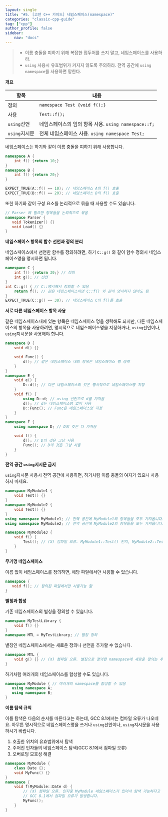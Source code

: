 ```yaml
---
layout: single
title: "#5. [고전 C++ 가이드] 네임스페이스(namespace)"
categories: "classic-cpp-guide"
tag: ["cpp"]
author_profile: false
sidebar: 
    nav: "docs"
---
```


> * 이름 충돌을 피하기 위해 복잡한 접두어를 쓰지 말고, 네임스페이스를 사용하라.
> * `using` 사용시 유효범위가 커지지 않도록 주의하라. 전역 공간에 `using namespace`를 사용하면 망한다.

**개요**

|항목|내용|
|--|--|
|정의|`namespace Test {void f();}`|
|사용|`Test::f();`|
|`using`선언|네임스페이스의 임의 항목 사용. `using namespace::f;`|
|`using`지시문|전체 네임스페이스 사용. `using namespace Test;`|

네임스페이스는 하기와 같이 이름 충돌을 피하기 위해 사용합니다.

```cpp
namespace A {
    int f() {return 10;}
}
namespace B {
    int f() {return 20;}
}

EXPECT_TRUE(A::f() == 10); // 네임스페이스 A의 f() 호출
EXPECT_TRUE(B::f() == 20); // 네임스페이스 B의 f() 호출
```

또한 하기와 같이 구성 요소를 논리적으로 묶을 때 사용할 수도 있습니다.

```cpp
// Parser 에 필요한 항목들을 논리적으로 묶음
namespace Parser {
   void Tokenizer() {}
   void Load() {}
}
```

**네임스페이스 항목의 함수 선언과 정의 분리**

네임스페이스에서 선언한 함수를 정의하려면, 하기 `C::g()` 와 같이 함수 정의시 네임스페이스명을 명시하면 됩니다. 

```cpp
namespace C {
    int f() {return 30;} // 정의
    int g(); // 선언
}
int C::g() { // C::명시해서 정의할 수 있음
    return f(); // 같은 네임스페이스이면 C::f() 와 같이 명시하지 않아도 됨
}
EXPECT_TRUE(C::g() == 30); // 네임스페이스 C의 f()를 호출
```

**서로 다른 네임스페이스 항목 사용**

같은 네임스페이스내에 있는 항목은 네임스페이스 명을 생략해도 되지만,  다른 네임스페이스의 항목을 사용하려면, 명시적으로 네임스페이스명을 지정하거나, `using`선언이나, `using`지시문을 사용해야 합니다.

```cpp
namespace D {
    void d() {}

    void Func() {
        d(); // 같은 네임스페이스 내의 항목은 네임스페이스 명 생략
    }
}
namespace E {
    void e() {
        D::d(); // 다른 네임스페이스의 것은 명시적으로 네임스페이스명 지정 
    }
    void f() {
        using D::d; // using 선언으로 d를 가져옴
        d(); // d는 네임스페이스명 없이 사용
        D::Func(); // Func은 네임스페이스명 지정
    }
}
namespace F {
    using namespace D; // D의 것은 다 가져옴

    void f() {
        d(); // D의 것은 그냥 사용
        Func(); // D의 것은 그냥 사용
    }
}
```

**전역 공간 `using`지시문 금지**

`using`지시문 사용시 전역 공간에 사용하면, 하기처럼 이름 충돌의 여지가 있으니 사용하지 마세요.

```cpp
namespace MyModule1 {
    void Test() {}
}
namespace MyModule2 {
    void Test() {} 
}
using namespace MyModule1; // 전역 공간에 MyModule1의 항목들을 모두 가져옵니다.
using namespace MyModule2; // 전역 공간에 MyModule2의 항목들을 모두 가져옵니다.

namespace MyModule3 {
    void f() {
        Test(); // (X) 컴파일 오류. MyModule1::Test() 인지, MyModule2::Test() 인지 모릅니다.
    } 
}
```

**무기명 네임스페이스**

이름 없이 네임스페이스를 정의하면, 해당 파일에서만 사용할 수 있습니다.

```cpp
namespace {
   void f(); // 정의된 파일에서만 사용가능 함
}
```

**별칭과 합성**

기존 네임스페이스의 별칭을 정의할 수 있습니다.

```cpp
namespace MyTestLibrary {
    void f() {}
}
namespace MTL = MyTestLibrary; // 별칭 정의
```

별칭인 네임스페이스에서는 새로운 정의나 선언을 추가할 수 없습니다.

```cpp
namespace MTL { 
    void g() {} // (X) 컴파일 오류. 별칭으로 정의한 namespace에 새로운 정의는 추가할 수 없다.
}
```

하기처럼 여러개의 네임스페이스를 합성할 수도 있습니다.

```cpp
namespace MyModule { // 여러개의 namespace를 합성할 수 있음
   using namespace A;
   using namespace B;
}
```

**이름 탐색 규칙**

이름 탐색은 다음의 순서를 따른다고는 하는데, GCC 8.1에서는 컴파일 오류가 나오네요. 아무튼 명시적으로 네임스페이스명을 쓰거나 `using`선언이나, `using`지시문을 사용하시기 바랍니다.

1. 호출한 위치의 유효범위에서 탐색
2. 주어진 인자들의 네임스페이스 탐색(GCC 8.1에서 컴파일 오류)
3. 오버로딩 모호성 해결
   
```cpp
namespace MyModule {
    class Date {};
    void MyFunc() {}
} 
namespace { 
    void f(MyModule::Date d) {
        // (X) 컴파일 오류. 인자중 MyModule 네임스페이스가 있어서 탐색 가능하다고 하는데 
        // GCC 8.1에서 컴파일 오류가 발생합니다.
        MyFunc(); 
    }
}
```

